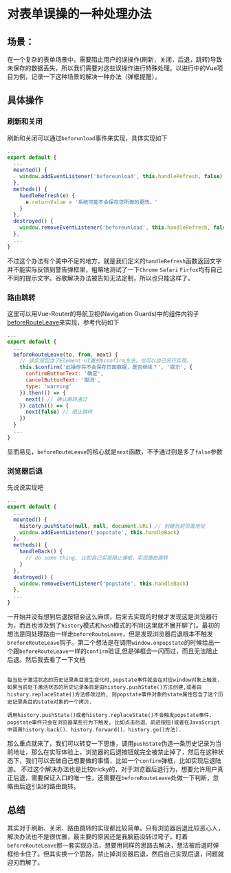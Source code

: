 

# 对表单误操的一种处理办法

## 场景：
​	在一个复杂的表单场景中，需要阻止用户的误操作(刷新，关闭，后退，跳转)导致未保存的数据丢失，所以我们需要对这些误操作进行特殊处理。以进行中的Vue项目为例，记录一下这种场景的解决一种办法（弹框提醒）。

## 具体操作
  ### 刷新和关闭
​	刷新和关闭可以通过```beforunload```事件来实现，具体实现如下

```javascript
...
export default {
  ...
  mounted() {
    window.addEventListener('beforeunload', this.handleRefresh, false) // 监听beforeunload事件
  },
  methods() {
    handleRefresh(e) {
      e.returnValue = '系统可能不会保存您所做的更改。'
    }
  },
  destroyed() {
    window.removeEventListener('beforeunload', this.handleRefresh, false) // 删除beforeunload事件监听
  },
  ...
}
```
  不过这个办法有个美中不足的地方，就是我们定义的```handleRefresh```函数返回文字并不能实际反馈到警告弹框里，粗略地测试了一下```Chrome``` ```Safari``` ```Firfox```均有自己不同的提示文字。谷歌解决办法被告知无法定制，所以也只能这样了。

  ### 路由跳转
  这里可以用Vue-Router的导航卫视(Navigation Guards)中的组件内钩子[beforeRouteLeave](https://router.vuejs.org/zh/guide/advanced/navigation-guards.html)来实现，参考代码如下
```javascript
...
export default {
  ...
  beforeRouteLeave(to, from, next) {
    // 该实现包含了Element UI重的$confirm方法，也可以自己另行实现。
    this.$confirm('此操作将不会保存页面数据，是否继续？', '提示', {
      confirmButtonText: '确定',
      cancelButtonText: '取消',
      type: 'warning'
    }).then(() => {
      next() // 确认跳转通过
    }).catch(() => {
      next(false) // 阻止跳转
    })
  }
  ...
}
```
显而易见，```beforeRouteLeave```的核心就是```next```函数，不予通过则是多了```false```参数
  ### 浏览器后退
  先说说实现吧
```javascript
...
export default {
  ...
  mounted() {
    history.pushState(null, null, document.URL) // 创建当前页面地址
    window.addEventListener('popstate', this.handleBack)
  },
  methods() {
    handleBack() {
      // do some thing, 比如自己实现阻止弹框，实现路由跳转
    }
  },
  destroyed() {
    window.removeEventListener('popstate', this.handleBack)
  },
  ...
}
```
一开始并没有想到后退按钮会这么麻烦，后来去实现的时候才发现这是浏览器行为，而且也涉及到了```history```模式和```hash```模式的不同(这里就不展开聊了)。最初的想法是同处理路由一样走```beforeRouteLeave```，但是发现浏览器后退根本不触发```breforeRouteLeave```钩子。第二个想法是在调用```window.onpopstate```的时候给出一个跟```beforeRouteLeave```一样的```confirm```验证,但是弹框会一闪而过，而且无法阻止后退。然后我去看了一下文档
```window.onpopstate是popstate事件在window对象上的事件处理程序.

每当处于激活状态的历史记录条目发生变化时,popstate事件就会在对应window对象上触发. 如果当前处于激活状态的历史记录条目是由history.pushState()方法创建,或者由history.replaceState()方法修改过的, 则popstate事件对象的state属性包含了这个历史记录条目的state对象的一个拷贝.

调用history.pushState()或者history.replaceState()不会触发popstate事件. popstate事件只会在浏览器某些行为下触发, 比如点击后退、前进按钮(或者在JavaScript中调用history.back()、history.forward()、history.go()方法).
```
那么重点就来了，我们可以转变一下思维，调用```pushState```伪造一条历史记录为当前地址，那么在实际体验上，浏览器的后退按钮就完全被禁止掉了，然后在这种状态下，我们可以去做自己想要做的事情，比如一个```confirm```弹框，比如实现后退陆游。
不过这个解决办法也是比较tricky的，对于浏览器后退行为，想要允许用户真正后退，需要保证入口的唯一性，还需要在```beforeRouteLeave```处做一下判断，忽略由后退引起的路由跳转。

## 总结
​  其实对于刷新、关闭、路由跳转的实现都比较简单。只有浏览器后退比较恶心人，解决办法也不是很优雅，最主要的原因还是我脑筋没转过弯子，盯着```beforeRouteLeave```那一套实现办法，想要用同样的思路去解决，想法被后退时弹框给卡住了。但其实换一个思路，禁止掉浏览器后退，然后自己实现后退，问题就迎刃而解了。
